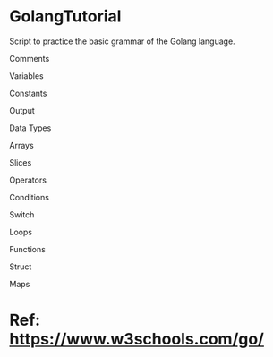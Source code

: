 # GolangTutorial
Script to practice the basic grammar of the Golang language.

Comments

Variables

Constants

Output

Data Types

Arrays

Slices

Operators

Conditions

Switch

Loops

Functions

Struct

Maps


# Ref: https://www.w3schools.com/go/
